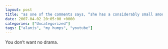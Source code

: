 ```yaml
---
layout: post
title: "as one of the comments says, “she has a considerably small amount of junk in her trunk”"
date: 2007-04-02 20:05:00 +0000
categories: ["Uncategorized"]
tags: ["alanis", "my humps", "youtube"]
---
```


You don’t want no drama.